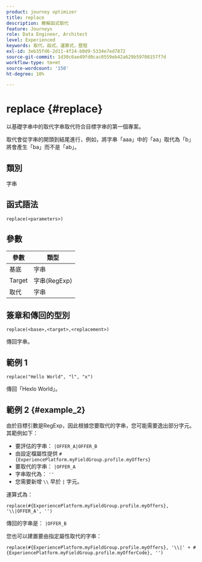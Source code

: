 ```yaml
---
product: journey optimizer
title: replace
description: 瞭解函式取代
feature: Journeys
role: Data Engineer, Architect
level: Experienced
keywords: 取代，函式，運算式，歷程
exl-id: 3eb35fd6-2d11-4f24-b0d9-5334e7ed7872
source-git-commit: 1d30c6ae49fd0cac0559eb42a629b59708157f7d
workflow-type: tm+mt
source-wordcount: '150'
ht-degree: 10%

---
```


# replace {#replace}

以基礎字串中的取代字串取代符合目標字串的第一個專案。

取代會從字串的開頭到結尾進行，例如，將字串「aaa」中的「aa」取代為「b」將會產生「ba」而不是「ab」。

## 類別

字串

## 函式語法

`replace(<parameters>)`

## 參數

| 參數 | 類型 |
|-----------|--------------|
| 基底 | 字串 |
| Target | 字串(RegExp) |
| 取代 | 字串 |

## 簽章和傳回的型別

`replace(<base>,<target>,<replacement>)`

傳回字串。

## 範例 1

`replace("Hello World", "l", "x")`

傳回「Hexlo World」。

## 範例 2 {#example_2}

由於目標引數是RegExp，因此根據您要取代的字串，您可能需要逸出部分字元。 其範例如下：

* 要評估的字串： `|OFFER_A|OFFER_B`
* 由設定檔屬性提供 `#{ExperiencePlatform.myFieldGroup.profile.myOffers}`
* 要取代的字串： `|OFFER_A`
* 字串取代為： `''`
* 您需要新增 `\\` 早於 `|` 字元。

運算式為：

`replace(#{ExperiencePlatform.myFieldGroup.profile.myOffers}, '\\|OFFER_A', '')`

傳回的字串是： `|OFFER_B`

您也可以建置要由指定屬性取代的字串：

`replace(#{ExperiencePlatform.myFieldGroup.profile.myOffers}, '\\|' + #{ExperiencePlatform.myFieldGroup.profile.myOfferCode}, '')`
